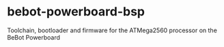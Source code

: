 bebot-powerboard-bsp
====================

Toolchain, bootloader and firmware for the ATMega2560 processor on the BeBot Powerboard
